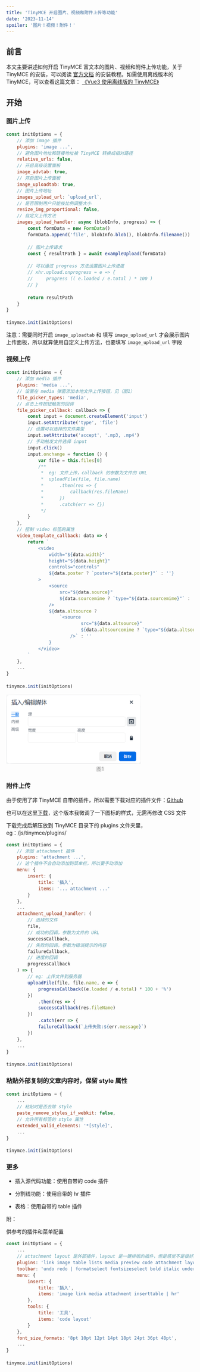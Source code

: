 ```yaml
---
title: 'TinyMCE 开启图片、视频和附件上传等功能'
date: '2023-11-14'
spoiler: '图片！视频！附件！'
---
```


## 前言

本文主要讲述如何开启 TinyMCE 富文本的图片、视频和附件上传功能，关于 TinyMCE 的安装，可以阅读 [官方文档](https://www.tiny.cloud/docs/tinymce/6/installation/) 的安装教程。如需使用离线版本的 TinyMCE，可以查看这篇文章： [《Vue3 使用离线版的 TinyMCE》](/tinymce-self-hosted)

## 开始

### 图片上传

```javascript
const initOptions = {
    // 添加 image 插件
    plugins: 'image ...',
    // 避免图片地址和链接地址被 TinyMCE 转换成相对路径
    relative_urls: false,
    // 开启高级设置面板
    image_advtab: true,
    // 开启图片上传面板
    image_uploadtab: true,
    // 图片上传地址
    images_upload_url: `upload_url`,
    // 是否限制用户只能按比例调整大小
    resize_img_proportional: false,
    // 自定义上传方法
    images_upload_handler: async (blobInfo, progress) => {
        const formData = new FormData()
        formData.append('file', blobInfo.blob(), blobInfo.filename())

        // 图片上传请求
        const { resultPath } = await exampleUpload(formData)

        // 可以通过 progress 方法设置图片上传进度
        // xhr.upload.onprogress = e => {
        //     progress (( e.loaded / e.total ) * 100 )
        // }

        return resultPath
    }
}

tinymce.init(initOptions)
```

注意：需要同时开启 `image_uploadtab` 和 填写 `image_upload_url` 才会展示图片上传面板，所以就算使用自定义上传方法，也要填写 `image_upload_url` 字段

### 视频上传

```js
const initOptions = {
    // 添加 media 插件
    plugins: 'media ...',
    // 设置在 media 弹窗添加本地文件上传按钮，见（图1）
    file_picker_types: 'media',
    // 点击上传按钮触发的回调
    file_picker_callback: callback => {
        const input = document.createElement('input')
        input.setAttribute('type', 'file')
        // 设置可以选择的文件类型
        input.setAttribute('accept', '.mp3, .mp4')
        // 手动触发文件选择 input
        input.click()
        input.onchange = function () {
            var file = this.files[0]
            /**
             *  eg: 文件上传，callback 的参数为文件的 URL
             *	uploadFile(file, file.name)
             *  	.then(res => {
             *      	callback(res.fileName)
             *  	})
             *  	.catch(err => {})
             */
        }
    },
    // 控制 video 标签的属性
   	video_template_callback: data => {
        return `
            <video
                width="${data.width}"
                height="${data.height}"
                controls="controls"
                ${data.poster ? `poster="${data.poster}"` : ''}
            >
                <source
                    src="${data.source}"
                    ${data.sourcemime ? `type="${data.sourcemime}"` : ''}
                />
                ${data.altsource ?
                    `<source
                            src="${data.altsource}"
                            ${data.altsourcemime ? `type="${data.altsourcemime}"`: ''}
                        />` : ''
                }
            </video>
        `
    },
    ...
}

tinymce.init(initOptions)
```

<img src="assets/image-20231114173359987.png" alt="image-20231114173359987" style="zoom:80%;" />

<div style="text-align: center; font-size: 14px; color: #888888">图1</div>

### 附件上传

由于使用了非 TinyMCE 自带的插件，所以需要下载对应的插件文件：[Github](https://github.com/Five-great/tinymce-plugins)

也可以在这里[下载](./assets/attachment.zip)，这个版本我微调了一下图标的样式，无需再修改 CSS 文件

下载完成后解压放到 TinyMCE 目录下的 plugins 文件夹里，eg：/js/tinymce/plugins/

```js
const initOptions = {
    // 添加 attachment 插件
    plugins: 'attachment ...',
    // 这个插件不会自动添加到菜单栏，所以要手动添加
    menu: {
        insert: {
            title: '插入',
            items: '... attachment ...'
        }
    },
    ...
    attachment_upload_handler: (
        // 选择的文件
        file,
        // 成功的回调，参数为文件的 URL
        successCallback,
        // 失败的回调，参数为错误提示的内容
        failureCallback,
        // 进度的回调
        progressCallback
    ) => {
        // eg: 上传文件到服务器
        uploadFile(file, file.name, e => {
            progressCallback((e.loaded / e.total) * 100 + '%')
        })
            .then(res => {
            successCallback(res.fileName)
        })
            .catch(err => {
            failureCallback(`上传失败:${err.message}`)
        })
    },
    ...
}

tinymce.init(initOptions)
```

### 粘贴外部复制的文章内容时，保留 style 属性

```js
const initOptions = {
    ...
    // 粘贴时是否去除 style
    paste_remove_styles_if_webkit: false,
    // 允许所有标签的 style 属性
    extended_valid_elements: '*[style]',
    ...
}

tinymce.init(initOptions)
```

### 更多

- 插入源代码功能：使用自带的 code 插件

- 分割线功能：使用自带的 hr 插件
- 表格：使用自带的 table 插件

附：

供参考的插件和菜单配置

```js
const initOptions = {
    ...
    // attachment layout 是外部插件，layout 是一键排版的插件，但是感觉不是很好用，所以就不在这里介绍了
    plugins: 'link image table lists media preview code attachment layout',
    toolbar: 'undo redo | formatselect fontsizeselect bold italic underline forecolor backcolor alignleft aligncenter alignright alignjustify outdent indent image media attachment table',
    menu: {
        insert: {
            title: '插入',
            items: 'image link media attachment inserttable | hr'
        },
        tools: {
            title: '工具',
            items: 'code layout'
        }
    },
    font_size_formats: '8pt 10pt 12pt 14pt 18pt 24pt 36pt 48pt',
    ...
}

tinymce.init(initOptions)
```

